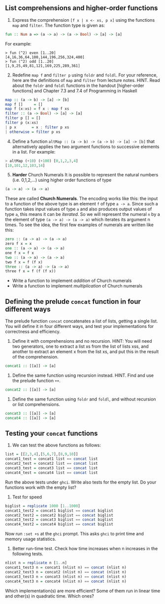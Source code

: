
## List comprehensions and higher-order functions
1. Express the comprehension `[f x | x <- xs, p x]` using the functions `map` and `filter`. The function type is given as:
 ```hs
 fun :: Num a => (a -> a) -> (a -> Bool) -> [a] -> [a]
 ```
 For example:
 ```
 > fun (^2) even [1..20]
 [4,16,36,64,100,144,196,256,324,400]
 > fun (^2) odd [1..20]
 [1,9,25,49,81,121,169,225,289,361]
 ```
2. Redefine `map f` and `filter p` using `foldr` and `foldl`. For your reference, here are the definitions of `map` and `filter` from lecture notes. HINT. Read about the `foldr` and `foldl` functions in the handout [higher-order functions] and Chapter 7.3 and 7.4 of Programming in Haskell

 ```hs
 map :: (a -> b) -> [a] -> [b]
 map f []     = []
 map f (x:xs) = f x : map f xs
 filter :: (a -> Bool) -> [a] -> [a]
 filter p [] = []
 filter p (x:xs)
 | p x       = x : filter p xs
 | otherwise = filter p xs
 ```
4. Define a function `altMap :: (a -> b) -> (a -> b) -> [a] -> [b]` that alternatively applies the two argument functions to successive elements in a list.
 For example:
 ```hs
 > altMap (+10) (+100) [0,1,2,3,4]
 [10,101,12,103,14]
 ```
5.  **Harder** Church Numerals
 It is possible to represent the natural numbers (i.e. 0,1,2,...) using higher
 order functions of type
 ```hs
 (a -> a) -> (a -> a)
 ```
 These are called **Church Numerals**. The encoding works like
 this: the input to a function of the above type is an element `f`
 of type `a -> a`.  Since such a function takes input values of
 type `a` and also produces output values of type `a`, this means
 it can be *iterated*.  So we will represent the numeral `n` by a
 the element of type `(a -> a) -> (a -> a)` which iterates its
 argument n times.
 To see the idea, the first few examples of numerals are written like
 this:
 ```hs
 zero :: (a -> a) -> (a -> a)
 zero f x = x
 one :: (a -> a) -> (a -> a)
 one f x = f x
 two :: (a -> a) -> (a -> a)
 two f x = f (f x)
 three :: (a -> a) -> (a -> a)
 three f x = f (f (f x))
 ```
 * Write a function to implement *addition* of Church numerals
 * Write a function to implement *multiplication* of Church numerals
## Defining the prelude `concat` function in four different ways
The prelude function `concat` concatenates a list of lists, getting a single list. You will define it in four different ways, and test your implementations for correctness and efficiency.
1. Define it with comprehensions and no recursion. HINT: You will need two generators, one to extract a list xs from the list of lists xss, and another to extract an element x from the list xs, and put this in the result of the comprehension.
 ```hs
 concat1 :: [[a]] -> [a]
 ```
1. Define the same function using recursion instead. HINT. Find and use the prelude function `++`.
 ```hs
 concat2 :: [[a]] -> [a]
 ```
1. Define the same function using `foldr` and `foldl`, and without recursion or list comprehensions.
 ```hs
 concat3 :: [[a]] -> [a]
 concat4 :: [[a]] -> [a]
 ```
## Testing your `concat` functions
1. We can test the above functions as follows:
 ```hs
 list = [[2,3,4],[5,6,7],[8,9,10]]
 concat1_test = concat1 list == concat list
 concat2_test = concat2 list == concat list
 concat3_test = concat3 list == concat list
 concat4_test = concat4 list == concat list
 ```
 Run the above tests under `ghci`. Write also tests for the empty list. Do your functions work with the empty list?
1. Test for speed
 ```hs
 biglist = replicate 1000 [1..1000]
 concat1_test2 = concat1 biglist == concat biglist
 concat2_test2 = concat2 biglist == concat biglist
 concat3_test2 = concat3 biglist == concat biglist
 concat4_test2 = concat4 biglist == concat biglist
 ```
 Now run `:set +s` at the `ghci` prompt. This asks `ghci` to print time and memory usage statistics.
1. Better run-time test. Check how time increases when n increases in the following tests.
 ```hs
 nlist n = replicate n [1..n]
 concat1_test3 n = concat1 (nlist n) == concat (nlist n)
 concat2_test3 n = concat2 (nlist n) == concat (nlist n)
 concat3_test3 n = concat3 (nlist n) == concat (nlist n)
 concat4_test3 n = concat4 (nlist n) == concat (nlist n)
 ```
Which implementation(s) are more efficient? Some of them run in linear time and other(s) in quadratic time. Which ones?
